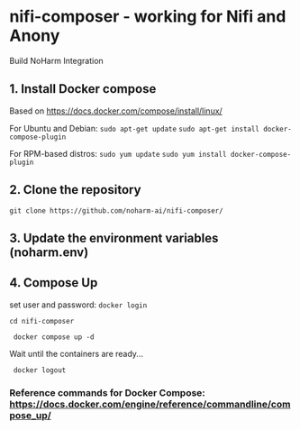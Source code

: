 # nifi-composer - working for Nifi and Anony
Build NoHarm Integration

## 1. Install Docker compose 
Based on https://docs.docker.com/compose/install/linux/

For Ubuntu and Debian:
```sudo apt-get update```
```sudo apt-get install docker-compose-plugin```

For RPM-based distros:
```sudo yum update```
```sudo yum install docker-compose-plugin```

## 2. Clone the repository
``` git clone https://github.com/noharm-ai/nifi-composer/ ```

## 3. Update the environment variables (noharm.env)

## 4. Compose Up

set user and password:
``` docker login ```

``` cd nifi-composer ```

``` docker compose up -d```

Wait until the containers are ready...

``` docker logout```


### Reference commands for Docker Compose: https://docs.docker.com/engine/reference/commandline/compose_up/
